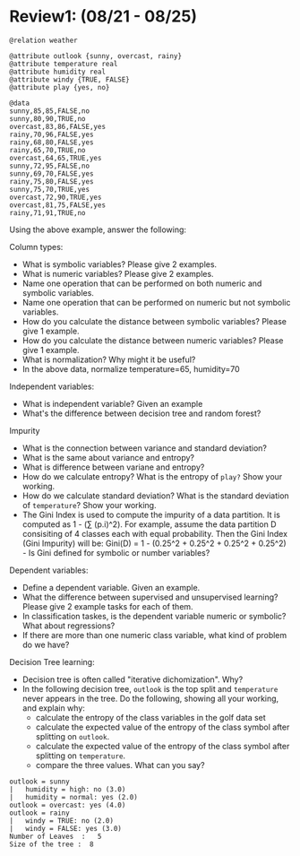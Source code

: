 
# Review1:  (08/21 - 08/25)

```
@relation weather

@attribute outlook {sunny, overcast, rainy}
@attribute temperature real
@attribute humidity real
@attribute windy {TRUE, FALSE}
@attribute play {yes, no}

@data
sunny,85,85,FALSE,no
sunny,80,90,TRUE,no
overcast,83,86,FALSE,yes
rainy,70,96,FALSE,yes
rainy,68,80,FALSE,yes
rainy,65,70,TRUE,no
overcast,64,65,TRUE,yes
sunny,72,95,FALSE,no
sunny,69,70,FALSE,yes
rainy,75,80,FALSE,yes
sunny,75,70,TRUE,yes
overcast,72,90,TRUE,yes
overcast,81,75,FALSE,yes
rainy,71,91,TRUE,no
```

Using the above example, answer the following:

Column types:

- What is symbolic variables? Please give 2 examples.
- What is numeric variables? Please give 2 examples.
- Name one operation that can be performed on both numeric and symbolic variables.
- Name one operation that can be performed on  numeric but not symbolic variables.
- How do you calculate the distance between symbolic variables? Please give 1 example.
- How do you calculate the distance between numeric variables? Please give 1 example.
- What is normalization? Why might it be useful?
- In the above data, normalize temperature=65, humidity=70

Independent variables:

- What is independent variable? Given an example
- What's the difference between decision tree and random forest?

Impurity

- What is the connection between variance and standard deviation?
- What is the same about variance and entropy?
- What is difference between variane and entropy? 
- How do we calculate entropy?  What is the entropy of `play?` Show your working.
- How do we calculate standard deviation? What is the standard deviation of `temperature`? Show your working.
- The Gini Index is used to compute the impurity of a data partition. It is computed as
  1 - (&sum; (p.i)^2). For example, assume the data partition D consisiting of 4 classes each with equal probability. Then the Gini Index (Gini Impurity) will be: Gini(D) = 1 - (0.25^2 + 0.25^2 + 0.25^2 + 0.25^2)
       - Is Gini defined for symbolic or number variables?

Dependent variables:

- Define a dependent variable. Given an example.
- What the difference between supervised and unsupervised learning? Please give 2 example tasks for each of them.
- In classification taskes, is the dependent variable numeric or symbolic? What about regressions?
- If there are more than one numeric class variable, what kind of problem do we have?

Decision Tree learning:

- Decision tree is often called "iterative dichomization". Why?
- In the following decision tree, `outlook` is the top split and `temperature` never appears in the tree.
  Do the following, showing all your working, and explain why:
    - calculate the entropy of the class variables in the golf data set
    - calculate the expected value of the entropy of the class symbol after splitting on `outlook`.
    - calculate the expected value of the entropy of the class symbol after splitting on `temperature`.
    - compare the three values. What can you say?

```
outlook = sunny
|   humidity = high: no (3.0)
|   humidity = normal: yes (2.0)
outlook = overcast: yes (4.0)
outlook = rainy
|   windy = TRUE: no (2.0)
|   windy = FALSE: yes (3.0)
Number of Leaves  :   5
Size of the tree :  8
```
